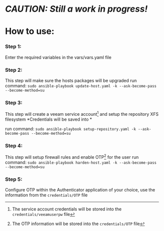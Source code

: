 # *CAUTION: Still a work in progress!*

# How to use:
### Step 1:
Enter the required variables in the vars/vars.yaml file

### Step 2:
This step will make sure the hosts packages will be upgraded
run command: `sudo ansible-playbook update-host.yaml -k --ask-become-pass --become-method=su`
### Step 3:
This step will create a veeam service account[^1] and setup the repository XFS filesystem
*Credentials will be saved into *

run command: `sudo ansible-playbook setup-repository.yaml -k --ask-become-pass --become-method=su`
### Step 4:
This step will setup firewall rules and enable OTP[^2] for the user
run command: `sudo ansible-playbook harden-host.yaml -k --ask-become-pass --become-method=su`

### Step 5:
Configure OTP within the Authenticator application of your choice, use the information from the `credentials/OTP` file


[^1]: The service account credentials will be stored into the `credentials/veeamuserpw` file
[^2]: The OTP information will be stored into the `credentials/OTP` file
